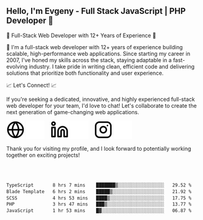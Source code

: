 ## Hello, I'm Evgeny - Full Stack JavaScript | PHP Developer 👋

🚀 Full-Stack Web Developer with 12+ Years of Experience 🚀

👋 I'm a full-stack web developer with 12+ years of experience building scalable, high-performance web applications. Since starting my career in 2007, I've honed my skills across the stack, staying adaptable in a fast-evolving industry. I take pride in writing clean, efficient code and delivering solutions that prioritize both functionality and user experience.

📈 Let's Connect! 📈

If you're seeking a dedicated, innovative, and highly experienced full-stack web developer for your team, I'd love to chat! Let's collaborate to create the next generation of game-changing web applications.

[![website](./img/globe-light.svg)](https://tradiry.com#gh-light-mode-only)
[![website](./img/globe-dark.svg)](https://tradiry.com#gh-dark-mode-only)
&nbsp;&nbsp;
[![website](./img/linkedin-light.svg)](https://www.linkedin.com/in/etulikov#gh-light-mode-only)
[![website](./img/linkedin-dark.svg)](https://www.linkedin.com/in/etulikov#gh-dark-mode-only)
&nbsp;&nbsp;
[![website](./img/instagram-light.svg)](https://www.instagram.com/evgenytulikov/#gh-light-mode-only)
[![website](./img/instagram-dark.svg)](https://www.instagram.com/evgenytulikov/#gh-dark-mode-only)

Thank you for visiting my profile, and I look forward to potentially working together on exciting projects!

<br />
<br />

<!--START_SECTION:waka-->

```txt
TypeScript       8 hrs 7 mins    ███████▒░░░░░░░░░░░░░░░░░   29.52 %
Blade Template   6 hrs 2 mins    █████▒░░░░░░░░░░░░░░░░░░░   21.92 %
SCSS             4 hrs 53 mins   ████▒░░░░░░░░░░░░░░░░░░░░   17.75 %
PHP              3 hrs 47 mins   ███▒░░░░░░░░░░░░░░░░░░░░░   13.77 %
JavaScript       1 hr 53 mins    █▓░░░░░░░░░░░░░░░░░░░░░░░   06.87 %
```

<!--END_SECTION:waka-->
